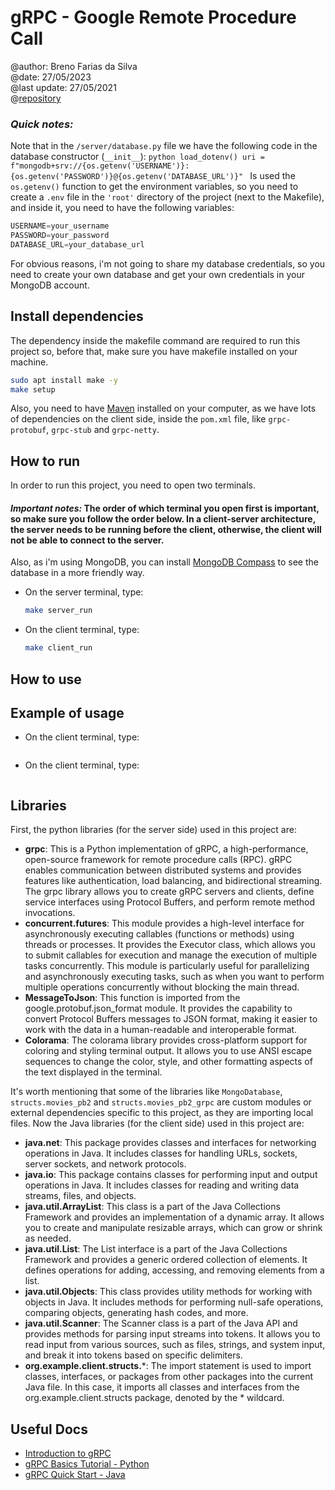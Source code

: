 
# gRPC - Google Remote Procedure Call
@author: Breno Farias da Silva    
@date: 27/05/2023  
@last update: 27/05/2021  
@[repository](https://github.com/BrenoFariasdaSilva/University/tree/main/Distributed%20Systems/Activity%2004%20-%20gRPC)  

### ***Quick notes:*** 
Note that in the ```/server/database.py``` file we have the following code in the database constructor (```__init__```):
    ```python
        load_dotenv()
        uri = f"mongodb+srv://{os.getenv('USERNAME')}:{os.getenv('PASSWORD')}@{os.getenv('DATABASE_URL')}"
    ```
Is used the ```os.getenv()``` function to get the environment variables, so you need to create a ```.env``` file in the ```'root'``` directory of the project (next to the Makefile), and inside it, you need to have the following variables:
```python
USERNAME=your_username
PASSWORD=your_password
DATABASE_URL=your_database_url
```
For obvious reasons, i'm not going to share my database credentials, so you need to create your own database and get your own credentials in your MongoDB account.

## Install dependencies
The dependency inside the makefile command are required to run this project so, before that, make sure you have makefile installed on your machine.
```bash
sudo apt install make -y
make setup
```
Also, you need to have [Maven](https://maven.apache.org/) installed on your computer, as we have lots of dependencies on the client side, inside the ```pom.xml``` file, like `grpc-protobuf`, `grpc-stub` and `grpc-netty`.  

## How to run
In order to run this project, you need to open two terminals.
#### ***Important notes:*** The order of which terminal you open first is important, so make sure you follow the order below.  In a client-server architecture, the server needs to be running before the client, otherwise, the client will not be able to connect to the server.
Also, as i'm using MongoDB, you can install [MongoDB Compass](https://www.mongodb.com/try/download/compass) to see the database in a more friendly way.
* On the server terminal, type:  
    ```bash
    make server_run
    ```
* On the client terminal, type:  
    ```bash 
    make client_run
    ```
## How to use

## Example of usage
* On the client terminal, type:  
    ```bash
    
    ```
* On the client terminal, type:   
    ```bash

    ```
## Libraries
First, the python libraries (for the server side) used in this project are:
- **grpc**: This is a Python implementation of gRPC, a high-performance, open-source framework for remote procedure calls (RPC). gRPC enables communication between distributed systems and provides features like authentication, load balancing, and bidirectional streaming. The grpc library allows you to create gRPC servers and clients, define service interfaces using Protocol Buffers, and perform remote method invocations.
- **concurrent.futures**: This module provides a high-level interface for asynchronously executing callables (functions or methods) using threads or processes. It provides the Executor class, which allows you to submit callables for execution and manage the execution of multiple tasks concurrently. This module is particularly useful for parallelizing and asynchronously executing tasks, such as when you want to perform multiple operations concurrently without blocking the main thread.
- **MessageToJson**: This function is imported from the google.protobuf.json_format module. It provides the capability to convert Protocol Buffers messages to JSON format, making it easier to work with the data in a human-readable and interoperable format.
- **Colorama**: The colorama library provides cross-platform support for coloring and styling terminal output. It allows you to use ANSI escape sequences to change the color, style, and other formatting aspects of the text displayed in the terminal.
 
It's worth mentioning that some of the libraries like `MongoDatabase`, `structs.movies_pb2` and `structs.movies_pb2_grpc` are custom modules or external dependencies specific to this project, as they are importing local files.
Now the Java libraries (for the client side) used in this project are:

- **java.net**: This package provides classes and interfaces for networking operations in Java. It includes classes for handling URLs, sockets, server sockets, and network protocols.
- **java.io**: This package contains classes for performing input and output operations in Java. It includes classes for reading and writing data streams, files, and objects.
- **java.util.ArrayList**: This class is a part of the Java Collections Framework and provides an implementation of a dynamic array. It allows you to create and manipulate resizable arrays, which can grow or shrink as needed.
- **java.util.List**: The List interface is a part of the Java Collections Framework and provides a generic ordered collection of elements. It defines operations for adding, accessing, and removing elements from a list.
- **java.util.Objects**: This class provides utility methods for working with objects in Java. It includes methods for performing null-safe operations, comparing objects, generating hash codes, and more.
- **java.util.Scanner**: The Scanner class is a part of the Java API and provides methods for parsing input streams into tokens. It allows you to read input from various sources, such as files, strings, and system input, and break it into tokens based on specific delimiters.
- **org.example.client.structs.***: The import statement is used to import classes, interfaces, or packages from other packages into the current Java file. In this case, it imports all classes and interfaces from the org.example.client.structs package, denoted by the * wildcard.

## Useful Docs
* [Introduction to gRPC](https://grpc.io/docs/what-is-grpc/introduction/)
* [gRPC Basics Tutorial - Python](https://grpc.io/docs/languages/python/basics/)
* [gRPC Quick Start - Java](https://grpc.io/docs/languages/java/quickstart/)